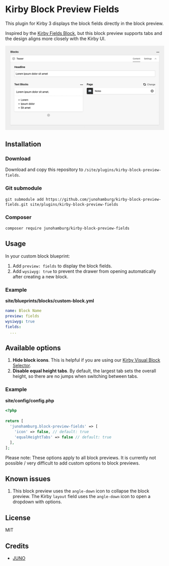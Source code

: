 # Kirby Block Preview Fields

This plugin for Kirby 3 displays the block fields directly in the block preview.

Inspired by the [Kirby Fields Block](https://github.com/jongacnik/kirby-fields-block), but this block preview supports tabs and the design aligns more closely with the Kirby UI.

![Block Preview Fields](preview.jpg)

## Installation

### Download

Download and copy this repository to `/site/plugins/kirby-block-preview-fields`.

### Git submodule

```
git submodule add https://github.com/junohamburg/kirby-block-preview-fields.git site/plugins/kirby-block-preview-fields
```

### Composer

```
composer require junohamburg/kirby-block-preview-fields
```

## Usage

In your custom block blueprint:
1. Add `preview: fields` to display the block fields.
2. Add `wysiwyg: true` to prevent the drawer from opening automatically after creating a new block.

### Example
**site/blueprints/blocks/custom-block.yml**
```yml
name: Block Name
preview: fields
wysiwyg: true
fields:
  ...
```

## Available options

1. **Hide block icons**. This is helpful if you are using our [Kirby Visual Block Selector](https://github.com/junohamburg/kirby-visual-block-selector).
2. **Disable equal height tabs**. By default, the largest tab sets the overall height, so there are no jumps when switching between tabs.

### Example
**site/config/config.php**
```php
<?php

return [
  'junohamburg.block-preview-fields' => [
    'icon' => false, // default: true
    'equalHeightTabs' => false // default: true
  ],
];
```

Please note: These options apply to all block previews. It is currently not possible / very difficult to add custom options to block previews.

## Known issues
1. This block preview uses the `angle-down` icon to collapse the block preview. The Kirby `layout` field uses the `angle-down` icon to open a dropdown with options.

## License

MIT

## Credits

- [JUNO](https://juno-hamburg.com)
